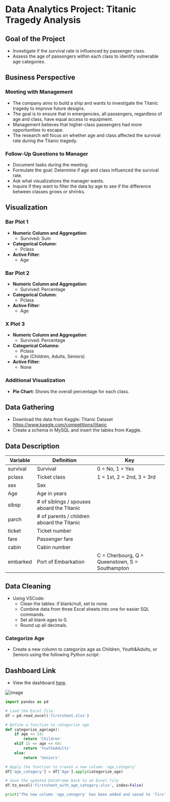 # Data Analytics Project: Titanic Tragedy Analysis

## Goal of the Project
- Investigate if the survival rate is influenced by passenger class.
- Assess the age of passengers within each class to identify vulnerable age categories.

## Business Perspective

### Meeting with Management
- The company aims to build a ship and wants to investigate the Titanic tragedy to improve future designs.
- The goal is to ensure that in emergencies, all passengers, regardless of age and class, have equal access to equipment.
- Management believes that higher-class passengers had more opportunities to escape.
- The research will focus on whether age and class affected the survival rate during the Titanic tragedy.

### Follow-Up Questions to Manager
- Document tasks during the meeting.
- Formulate the goal: Determine if age and class influenced the survival rate.
- Ask what visualizations the manager wants.
- Inquire if they want to filter the data by age to see if the difference between classes grows or shrinks.

## Visualization

### Bar Plot 1
- **Numeric Column and Aggregation**: 
  - Survived: Sum
- **Categorical Column**: 
  - Pclass
- **Active Filter**: 
  - Age

### Bar Plot 2
- **Numeric Column and Aggregation**: 
  - Survived: Percentage
- **Categorical Column**: 
  - Pclass
- **Active Filter**: 
  - Age

### X Plot 3
- **Numeric Column and Aggregation**: 
  - Survived: Percentage
- **Categorical Columns**: 
  - Pclass
  - Age (Children, Adults, Seniors)
- **Active Filter**: 
  - None

### Additional Visualization
- **Pie Chart**: Shows the overall percentage for each class.

## Data Gathering
- Download the data from Kaggle: Titanic Dataset https://www.kaggle.com/competitions/titanic
- Create a schema in MySQL and insert the tables from Kaggle.

## Data Description
| Variable | Definition | Key |
|----------|-------------|-----|
| survival | Survival | 0 = No, 1 = Yes |
| pclass | Ticket class | 1 = 1st, 2 = 2nd, 3 = 3rd |
| sex | Sex | |
| Age | Age in years | |
| sibsp | # of siblings / spouses aboard the Titanic | |
| parch | # of parents / children aboard the Titanic | |
| ticket | Ticket number | |
| fare | Passenger fare | |
| cabin | Cabin number | |
| embarked | Port of Embarkation | C = Cherbourg, Q = Queenstown, S = Southampton |

## Data Cleaning
- Using VSCode:
  - Clean the tables: if blank/null, set to none.
  - Combine data from three Excel sheets into one for easier SQL commands.
  - Set all blank ages to 0.
  - Round up all decimals.

### Categorize Age
- Create a new column to categorize age as Children, Youth&Adults, or Seniors using the following Python script:

## Dashboard Link
- View the dashboard [here](https://public.tableau.com/app/profile/yoshied.calagos/viz/TitanicDataSet_17349897856130/Dashboard1).

![image](https://github.com/user-attachments/assets/f0a80243-4ad4-4f48-bb66-a9a848823ba3)

```python
import pandas as pd

# Load the Excel file
df = pd.read_excel('firstsheet.xlsx')

# Define a function to categorize age
def categorize_age(age):
    if age <= 14:
        return 'Children'
    elif 15 <= age <= 64:
        return 'Youth&Adults'
    else:
        return 'Seniors'

# Apply the function to create a new column 'age_category'
df['age_category'] = df['Age'].apply(categorize_age)

# Save the updated DataFrame back to an Excel file
df.to_excel('firstsheet_with_age_category.xlsx', index=False)

print("The new column 'age_category' has been added and saved to 'firstsheet_with_age_category.xlsx'.")

